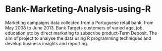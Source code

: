 # Bank-Marketing-Analysis-using-R
Marketing campaigns data collected from a Portuguese retail bank, from May 2008 to June 2013. Bank Targets customers of varied age, job, education etc by direct marketing to subscribe product-Term Deposit. The aim of project to analyse the data using R programming techniques and develop business insights and reporting.
